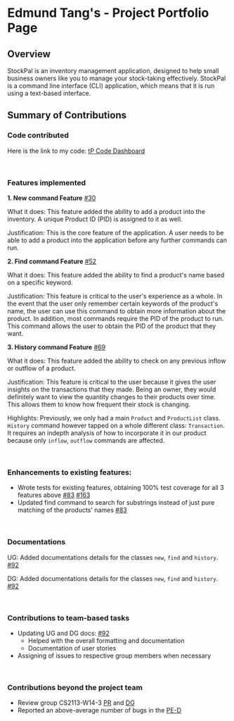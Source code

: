 <!--- @@author EdmundTangg --->
# Edmund Tang's - Project Portfolio Page

## Overview
StockPal is an inventory management application, designed to help small business owners like you to manage your stock-taking effectively.
StockPal is a command line interface (CLI) application, which means that it is run using a text-based interface.

## Summary of Contributions

### Code contributed
Here is the link to my code:
[tP Code Dashboard](https://nus-cs2113-ay2324s2.github.io/tp-dashboard/?search=edmundtangg&breakdown=true&sort=groupTitle%20dsc&sortWithin=title&since=2024-02-23&timeframe=commit&mergegroup=&groupSelect=groupByRepos&checkedFileTypes=docs~functional-code~test-code~other&tabOpen=true&tabType=authorship&tabAuthor=EdmundTangg&tabRepo=AY2324S2-CS2113T-T09-3%2Ftp%5Bmaster%5D&authorshipIsMergeGroup=false&authorshipFileTypes=docs~functional-code~test-code&authorshipIsBinaryFileTypeChecked=false&authorshipIsIgnoredFilesChecked=false)

<br/>

### Features implemented
**1. New command Feature**
[#30](https://github.com/AY2324S2-CS2113T-T09-3/tp/pull/30)

What it does:
This feature added the ability to add a product into the inventory.
A unique Product ID (PID) is assigned to it as well.

Justification:
This is the core feature of the application.
A user needs to be able to add a product into the application before any further commands can run.

**2. Find command Feature**
[#52](https://github.com/AY2324S2-CS2113T-T09-3/tp/pull/52)

What it does:
This feature added the ability to find a product's name based on a specific keyword.

Justification:
This feature is critical to the user's experience as a whole.
In the event that the user only remember certain keywords of the product's name,
the user can use this command to obtain more information about the product.
In addition, most commands require the PID of the product to run.
This command allows the user to obtain the PID of the product that they want.

**3. History command Feature**
[#69](https://github.com/AY2324S2-CS2113T-T09-3/tp/pull/69)

What it does:
This feature added the ability to check on any previous inflow or outflow of a product.

Justification:
This feature is critical to the user because it gives the user insights on the transactions that they made.
Being an owner, they would definitely want to view the quantity changes to their products over time.
This allows them to know how frequent their stock is changing.


Highlights:
Previously, we only had a main `Product` and `ProductList` class.
`History` command however tapped on a whole different class: `Transaction`.
It requires an indepth analysis of how to incorporate it in our product because only `inflow`, `outflow` commands are affected.


<br/>

### Enhancements to existing features:
- Wrote tests for existing features, obtaining 100% test coverage for all 3 features above [#83](https://github.com/AY2324S2-CS2113T-T09-3/tp/pull/83) [#163](https://github.com/AY2324S2-CS2113T-T09-3/tp/pull/163)
- Updated find command to search for substrings instead of just pure matching of the products' names  [#83](https://github.com/AY2324S2-CS2113T-T09-3/tp/pull/83)

<br/>

### Documentations
UG: Added documentations details for the classes `new`, `find` and `history`. [#92](https://github.com/AY2324S2-CS2113T-T09-3/tp/pull/92)

DG: Added documentations details for the classes `new`, `find` and `history`. [#92](https://github.com/AY2324S2-CS2113T-T09-3/tp/pull/92)

<br/>

### Contributions to team-based tasks
- Updating UG and DG docs: [#92](https://github.com/AY2324S2-CS2113T-T09-3/tp/pull/92)
  - Helped with the overall formatting and documentation
  - Documentation of user stories
- Assigning of issues to respective group members when necessary

<br/>

### Contributions beyond the project team
- Review group CS2113-W14-3 [PR](https://github.com/nus-cs2113-AY2324S2/tp/pull/58)
  and [DG](https://ay2324s2-cs2113-w14-3.github.io/tp/DeveloperGuide.html)
- Reported an above-average number of bugs in the [PE-D](https://github.com/edmundtangg/ped/issues)